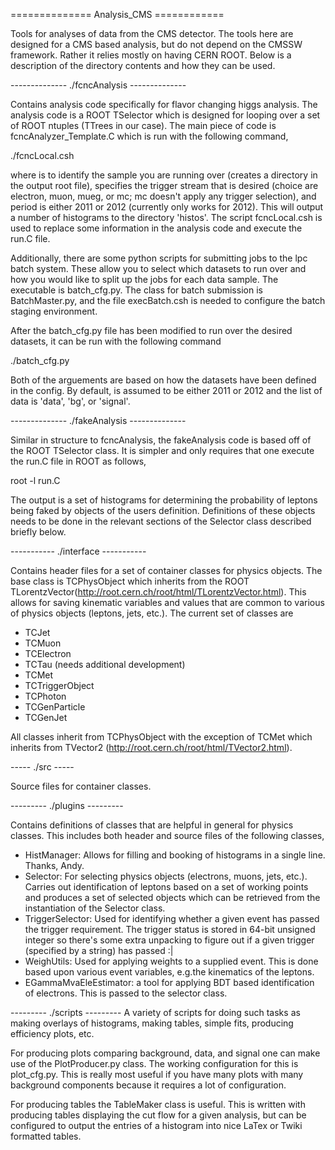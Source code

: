============== Analysis_CMS ============

Tools for analyses of data from the CMS detector.  The tools here are designed
for a CMS based analysis, but do not depend on the CMSSW framework.  Rather it
    relies mostly on having CERN ROOT.  Below is a description of the directory
    contents and how they can be used.

-------------- ./fcncAnalysis --------------

Contains analysis code specifically for flavor changing higgs analysis.  The
analysis code is a ROOT TSelector which is designed for looping over a set of
ROOT ntuples (TTrees in our case).  The main piece of code is
fcncAnalyzer_Template.C which is run with the following command,

./fcncLocal.csh <suffix> <selection> <period>

where <suffix> is to identify the sample you are running over (creates a
directory in the output root file), <selection> specifies the trigger stream
that is desired (choice are electron, muon, mueg, or mc; mc doesn't apply any
trigger selection), and period is either 2011 or 2012 (currently only works for
2012).  This will output a number of histograms to the directory 'histos'.  The
script fcncLocal.csh is used to replace some information in the analysis code
and execute the run.C file.

Additionally, there are some python scripts for submitting jobs to the lpc
batch system.  These allow you to select which datasets to run over and how you
would like to split up the jobs for each data sample.  The executable is
batch_cfg.py.  The class for batch submission is BatchMaster.py, and the file
execBatch.csh is needed to configure the batch staging environment.

After the batch_cfg.py file has been modified to run over the desired datasets,
it can be run with the following command

./batch_cfg.py <period> <list of data>

Both of the arguements are based on how the datasets have been defined in the
config.  By default, <period> is assumed to be either 2011 or 2012 and the list
of data is 'data', 'bg', or 'signal'.  

-------------- ./fakeAnalysis --------------

Similar in structure to fcncAnalysis, the fakeAnalysis code is based off of the
ROOT TSelector class.  It is simpler and only requires that one execute the
run.C file in ROOT as follows,

root -l run.C

The output is a set of histograms for determining the probability of leptons
being faked by objects of the users definition.  Definitions of these objects
needs to be done in the relevant sections of the Selector class described
briefly below.

----------- ./interface -----------

Contains header files for a set of container classes for physics objects.  The
base class is TCPhysObject which inherits from the ROOT
TLorentzVector(http://root.cern.ch/root/html/TLorentzVector.html).  This allows
for saving kinematic variables and values that are common to various of physics
    objects (leptons, jets, etc.).  The current set of classes are

- TCJet
- TCMuon
- TCElectron
- TCTau (needs additional development)
- TCMet
- TCTriggerObject
- TCPhoton
- TCGenParticle
- TCGenJet

All classes inherit from TCPhysObject with the exception of TCMet which
inherits from TVector2 (http://root.cern.ch/root/html/TVector2.html).  


----- ./src -----

Source files for container classes.

--------- ./plugins ---------

Contains definitions of classes that are helpful in general for physics
classes.  This includes both header and source files of the following classes,

- HistManager: Allows for filling and booking of histograms in a single line.
  Thanks, Andy.
- Selector: For selecting physics objects (electrons, muons, jets, etc.).
  Carries out identification of leptons based on a set of working points and
  produces a set of selected objects which can be retrieved from the
  instantiation of the Selector class.
- TriggerSelector: Used for identifying whether a given event has passed the
  trigger requirement.  The trigger status is stored in 64-bit unsigned integer
  so there's some extra unpacking to figure out if a given trigger (specified
  by a string) has passed :|
- WeighUtils: Used for applying weights to a supplied event.  This is done
  based upon various event variables, e.g.the kinematics of the leptons.
- EGammaMvaEleEstimator: a tool for applying BDT based identification of
  electrons.  This is passed to the selector class.

--------- ./scripts ---------
A variety of scripts for doing such tasks as making overlays of histograms,
making tables, simple fits, producing efficiency plots, etc.

For producing plots comparing background, data, and signal one can make use of
the PlotProducer.py class. The working configuration for this is plot_cfg.py.
This is really most useful if you have many plots with many background
components because it requires a lot of configuration.

For producing tables the TableMaker class is useful. This is written with
producing tables displaying the cut flow for a given analysis, but can be
configured to output the entries of a histogram into nice LaTex or Twiki
formatted tables.

